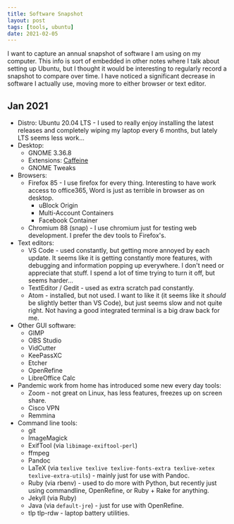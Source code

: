 ```yaml
---
title: Software Snapshot
layout: post
tags: [tools, ubuntu]
date: 2021-02-05
---
```


I want to capture an annual snapshot of software I am using on my computer. 
This info is sort of embedded in other notes where I talk about setting up Ubuntu, but I thought it would be interesting to regularly record a snapshot to compare over time.
I have noticed a significant decrease in software I actually use, moving more to either browser or text editor.

## Jan 2021

- Distro: Ubuntu 20.04 LTS - I used to really enjoy installing the latest releases and completely wiping my laptop every 6 months, but lately LTS seems less work...
- Desktop: 
    - GNOME 3.36.8
    - Extensions: [Caffeine](https://extensions.gnome.org/extension/517/caffeine/)
    - GNOME Tweaks
- Browsers:
    - Firefox 85 - I use firefox for every thing. Interesting to have work access to office365, Word is just as terrible in browser as on desktop.
        - uBlock Origin
        - Multi-Account Containers
        - Facebook Container
    - Chromium 88 (snap) - I use chromium just for testing web development. I prefer the dev tools to Firefox's.
- Text editors:
    - VS Code - used constantly, but getting more annoyed by each update. It seems like it is getting constantly more features, with debugging and information popping up everywhere. I don't need or appreciate that stuff. I spend a lot of time trying to turn it off, but seems harder... 
    - TextEditor / Gedit - used as extra scratch pad constantly.
    - Atom - installed, but not used. I want to like it (it seems like it *should* be slightly better than VS Code), but just seems slow and not quite right. Not having a good integrated terminal is a big draw back for me.
- Other GUI software:
    - GIMP
    - OBS Studio
    - VidCutter
    - KeePassXC
    - Etcher
    - OpenRefine
    - LibreOffice Calc
- Pandemic work from home has introduced some new every day tools:
    - Zoom - not great on Linux, has less features, freezes up on screen share.
    - Cisco VPN
    - Remmina
- Command line tools:
    - git
    - ImageMagick
    - ExifTool (via `libimage-exiftool-perl`)
    - ffmpeg 
    - Pandoc 
    - LaTeX (via `texlive texlive texlive-fonts-extra texlive-xetex texlive-extra-utils`) - mainly just for use with Pandoc.
    - Ruby (via rbenv) - used to do more with Python, but recently just using commandline, OpenRefine, or Ruby + Rake for anything.
    - Jekyll (via Ruby)
    - Java (via `default-jre`) - just for use with OpenRefine.
    - tlp tlp-rdw - laptop battery utilities.

